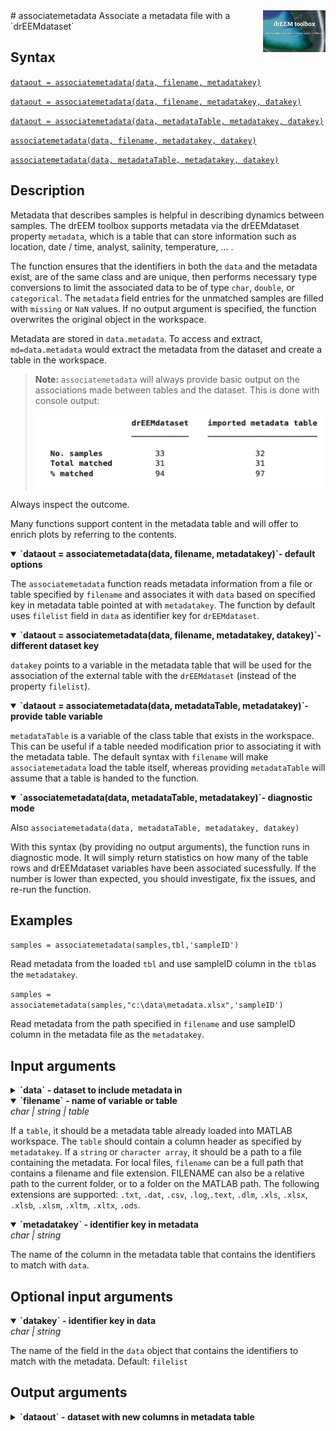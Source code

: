 <img src="top right corner logo.png" width="100" height="auto" align="right"/>
# associatemetadata
Associate a metadata file with a `drEEMdataset`

## Syntax

[`dataout = associatemetadata(data, filename, metadatakey)`](#syntax1)

[`dataout = associatemetadata(data, filename, metadatakey, datakey)`](#syntax2)

[`dataout = associatemetadata(data, metadataTable, metadatakey, datakey)`](#syntax3)

[`associatemetadata(data, filename, metadatakey, datakey)`](#syntax4)

[`associatemetadata(data, metadataTable, metadatakey, datakey)`](#syntax4)


## Description

Metadata that describes samples is helpful in describing dynamics between samples. The drEEM toolbox supports metadata via the drEEMdataset property `metadata`, which is a table that can store information such as location, date / time, analyst, salinity, temperature, ... .

The function ensures that the identifiers in both the `data` and the metadata exist, are of the same class and are unique, then performs necessary type conversions to limit the associated data to be of type `char`, `double`, or `categorical`. The `metadata` field entries for the unmatched samples  are filled with `missing` or `NaN` values.
If no output argument is specified, the function overwrites the original object in the workspace.

Metadata are stored in `data.metadata`. To access and extract,  `md=data.metadata` would extract the metadata from the dataset and create a table in the workspace.

> **Note:** `associatemetadata` will always provide basic output on the associations made between tables and the dataset. This is done with console output:
> 
> <img src="associatemetadata_output.png" width="auto" height="auto" align="justified"/>

Always inspect the outcome.


Many functions support content in the metadata table and will offer to enrich plots by referring to the contents.

<details open>
    <summary><b>`dataout = associatemetadata(data, filename, metadatakey)`- default options</b></summary>
    <a name="syntax1"></a>

The `associatemetadata` function reads metadata information from a  file or table specified by `filename` and associates it with `data` based on specified key in metadata table pointed at with `metadatakey`. The function by default uses `filelist` field in `data` as identifier key for `drEEMdataset`.

</details>

<details open>
<summary><b>`dataout = associatemetadata(data, filename, metadatakey, datakey)`- different dataset key</b></summary>
<a name="syntax2"></a>

`datakey` points to a variable in the metadata table that will be used for the association of the external table with the `drEEMdataset` (instead of the property `filelist`).

</details>

<details open>
<summary><b>`dataout = associatemetadata(data, metadataTable, metadatakey)`- provide table variable</b></summary>
<a name="syntax3"></a>

`metadataTable` is a variable of the class table that exists in the workspace. This can be useful if a table needed modification prior to associating it with the metadata table. The default syntax with `filename` will make `associatemetadata` load the table itself, whereas providing `metadataTable` will assume that a table is handed to the function.

</details>

<details open>
<summary><b>`associatemetadata(data, metadataTable, metadatakey)`- diagnostic mode</b></summary>

Also `associatemetadata(data, metadataTable, metadatakey, datakey)`<a name="syntax4"></a>

With this syntax (by providing no output arguments), the function runs in diagnostic mode. It will simply return statistics on how many of the table rows and drEEMdataset variables have been associated sucessfully. If the number is lower than expected, you should investigate, fix the issues, and re-run the function.

</details>

## Examples

`samples = associatemetadata(samples,tbl,'sampleID')`

Read metadata from the loaded `tbl` and use sampleID column in the `tbl`as the `metadatakey`. <br>

`samples = associatemetadata(samples,"c:\data\metadata.xlsx",'sampleID')` 

Read metadata from the path specified in `filename` and  use sampleID column in the metadata file as the `metadatakey`.

## Input arguments
<details>
    <summary><b>`data` - dataset to include metadata in</b></summary>
    <i>drEEMdataset</i>
        
A dataset of the class `drEEMdataset` that passes the validation function `tbx.validatedataset(data)`. 
</details>

<details open>

<summary><b>`filename` - name of variable or table</b></summary>
    <i>char | string | table</i>

If a `table`, it should be a metadata table already loaded into MATLAB workspace. The `table` should contain a column header as specified by `metadatakey`.
If a `string` or `character array`, it should be a path to a file containing the metadata. For local files, `filename` can be a full path that contains a filename and file extension. FILENAME can also be a relative path to the current folder, or to a folder on the MATLAB path.
The following extensions are supported: `.txt`, `.dat`, `.csv`, `.log`,`.text`, `.dlm`, `.xls`, `.xlsx`, `.xlsb`, `.xlsm`, `.xltm`, `.xltx`, `.ods`.

</details>

<details open>
    <summary><b>`metadatakey` - identifier key in metadata</b></summary>
    <i>char | string</i>
        
The name of the column in the metadata table that contains the identifiers to match with `data`.

</details>

## Optional input arguments

<details open>
    <summary><b>`datakey` - identifier key in data</b></summary>
    <i>char | string</i>
        
The name of the field in the `data` object that contains the identifiers to match with the metadata.
Default: `filelist`

</details>


## Output arguments
<details>
    <summary><b>`dataout` - dataset with new columns in metadata table</b></summary>
    <i>drEEMdataset</i>
        
A dataset of the class `drEEMdataset` that passes the validation function `tbx.validatedataset(dataout)`. 
</details>